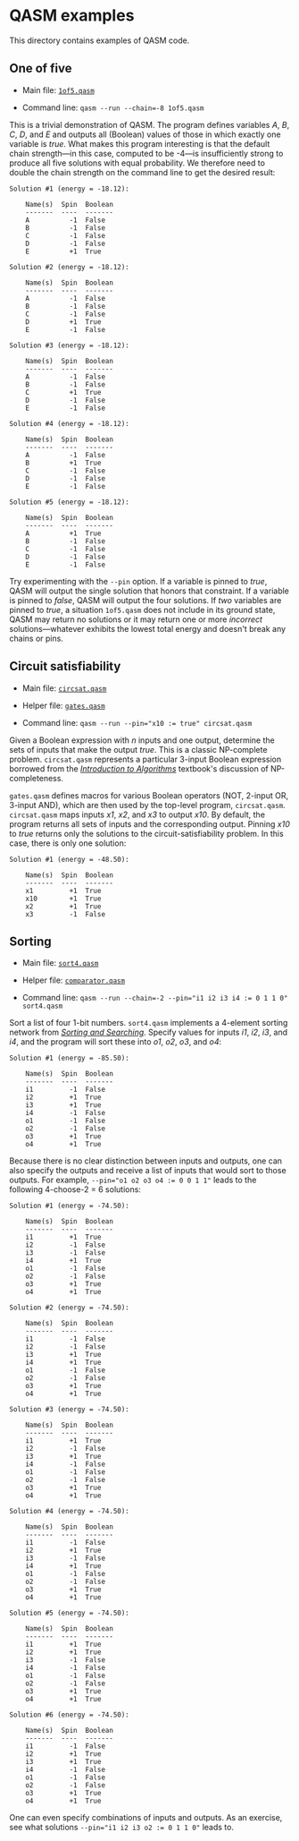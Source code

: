 QASM examples
=============

This directory contains examples of QASM code.

One of five
-----------

* Main file: [`1of5.qasm`](1of5.qasm)

* Command line: `qasm --run --chain=-8 1of5.qasm`

This is a trivial demonstration of QASM.  The program defines variables *A*, *B*, *C*, *D*, and *E* and outputs all (Boolean) values of those in which exactly one variable is *true*.  What makes this program interesting is that the default chain strength—in this case, computed to be -4—is insufficiently strong to produce all five solutions with equal probability.  We therefore need to double the chain strength on the command line to get the desired result:
```
Solution #1 (energy = -18.12):

    Name(s)  Spin  Boolean
    -------  ----  -------
    A          -1  False
    B          -1  False
    C          -1  False
    D          -1  False
    E          +1  True

Solution #2 (energy = -18.12):

    Name(s)  Spin  Boolean
    -------  ----  -------
    A          -1  False
    B          -1  False
    C          -1  False
    D          +1  True
    E          -1  False

Solution #3 (energy = -18.12):

    Name(s)  Spin  Boolean
    -------  ----  -------
    A          -1  False
    B          -1  False
    C          +1  True
    D          -1  False
    E          -1  False

Solution #4 (energy = -18.12):

    Name(s)  Spin  Boolean
    -------  ----  -------
    A          -1  False
    B          +1  True
    C          -1  False
    D          -1  False
    E          -1  False

Solution #5 (energy = -18.12):

    Name(s)  Spin  Boolean
    -------  ----  -------
    A          +1  True
    B          -1  False
    C          -1  False
    D          -1  False
    E          -1  False
```

Try experimenting with the `--pin` option.  If a variable is pinned to *true*, QASM will output the single solution that honors that constraint.  If a variable is pinned to *false*, QASM will output the four solutions.  If *two* variables are pinned to *true*, a situation `1of5.qasm` does not include in its ground state, QASM may return no solutions or it may return one or more *incorrect* solutions—whatever exhibits the lowest total energy and doesn't break any chains or pins.

Circuit satisfiability
----------------------

* Main file: [`circsat.qasm`](circsat.qasm)

* Helper file: [`gates.qasm`](gates.qasm)

* Command line: `qasm --run --pin="x10 := true" circsat.qasm`

Given a Boolean expression with *n* inputs and one output, determine the sets of inputs that make the output *true*.  This is a classic NP-complete problem.  `circsat.qasm` represents a particular 3-input Boolean expression borrowed from the [*Introduction to Algorithms*](https://mitpress.mit.edu/books/introduction-algorithms) textbook's discussion of NP-completeness.

`gates.qasm` defines macros for various Boolean operators (NOT, 2-input OR, 3-input AND), which are then used by the top-level program, `circsat.qasm`.  `circsat.qasm` maps inputs *x1*, *x2*, and *x3* to output *x10*.  By default, the program returns all sets of inputs and the corresponding output.  Pinning *x10* to *true* returns only the solutions to the circuit-satisfiability problem.  In this case, there is only one solution:
```
Solution #1 (energy = -48.50):

    Name(s)  Spin  Boolean
    -------  ----  -------
    x1         +1  True
    x10        +1  True
    x2         +1  True
    x3         -1  False
```

Sorting
-------

* Main file: [`sort4.qasm`](sort4.qasm)

* Helper file: [`comparator.qasm`](comparator.qasm)

* Command line: `qasm --run --chain=-2 --pin="i1 i2 i3 i4 := 0 1 1 0" sort4.qasm `

Sort a list of four 1-bit numbers.  `sort4.qasm` implements a 4-element sorting network from [*Sorting and Searching*](http://www.informit.com/store/art-of-computer-programming-volume-3-sorting-and-searching-9780201896855).  Specify values for inputs *i1*, *i2*, *i3*, and *i4*, and the program will sort these into *o1*, *o2*, *o3*, and *o4*:
```
Solution #1 (energy = -85.50):

    Name(s)  Spin  Boolean
    -------  ----  -------
    i1         -1  False
    i2         +1  True
    i3         +1  True
    i4         -1  False
    o1         -1  False
    o2         -1  False
    o3         +1  True
    o4         +1  True
```
Because there is no clear distinction between inputs and outputs, one can also specify the outputs and receive a list of inputs that would sort to those outputs.  For example, `--pin="o1 o2 o3 o4 := 0 0 1 1"` leads to the following 4-choose-2 = 6 solutions:
```
Solution #1 (energy = -74.50):

    Name(s)  Spin  Boolean
    -------  ----  -------
    i1         +1  True
    i2         -1  False
    i3         -1  False
    i4         +1  True
    o1         -1  False
    o2         -1  False
    o3         +1  True
    o4         +1  True

Solution #2 (energy = -74.50):

    Name(s)  Spin  Boolean
    -------  ----  -------
    i1         -1  False
    i2         -1  False
    i3         +1  True
    i4         +1  True
    o1         -1  False
    o2         -1  False
    o3         +1  True
    o4         +1  True

Solution #3 (energy = -74.50):

    Name(s)  Spin  Boolean
    -------  ----  -------
    i1         +1  True
    i2         -1  False
    i3         +1  True
    i4         -1  False
    o1         -1  False
    o2         -1  False
    o3         +1  True
    o4         +1  True

Solution #4 (energy = -74.50):

    Name(s)  Spin  Boolean
    -------  ----  -------
    i1         -1  False
    i2         +1  True
    i3         -1  False
    i4         +1  True
    o1         -1  False
    o2         -1  False
    o3         +1  True
    o4         +1  True

Solution #5 (energy = -74.50):

    Name(s)  Spin  Boolean
    -------  ----  -------
    i1         +1  True
    i2         +1  True
    i3         -1  False
    i4         -1  False
    o1         -1  False
    o2         -1  False
    o3         +1  True
    o4         +1  True

Solution #6 (energy = -74.50):

    Name(s)  Spin  Boolean
    -------  ----  -------
    i1         -1  False
    i2         +1  True
    i3         +1  True
    i4         -1  False
    o1         -1  False
    o2         -1  False
    o3         +1  True
    o4         +1  True
```
One can even specify combinations of inputs and outputs.  As an exercise, see what solutions `--pin="i1 i2 i3 o2 := 0 1 1 0"` leads to.
